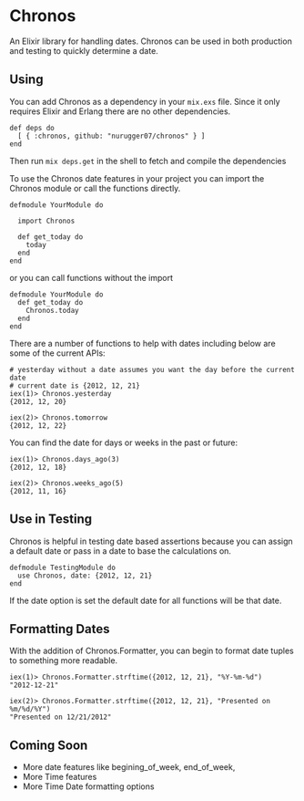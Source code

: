 # Chronos

An Elixir library for handling dates. Chronos can be used in both production and testing to quickly
determine a date.

## Using

You can add Chronos as a dependency in your `mix.exs` file. Since it only requires Elixir and Erlang there are no other dependencies.

```
def deps do
  [ { :chronos, github: "nurugger07/chronos" } ]
end
```

Then run `mix deps.get` in the shell to fetch and compile the dependencies

To use the Chronos date features in your project you can import the Chronos module or call the functions directly.

```
defmodule YourModule do
  
  import Chronos

  def get_today do
    today
  end
end
```

or you can call functions without the import

```
defmodule YourModule do
  def get_today do
    Chronos.today
  end
end
```

There are a number of functions to help with dates including below are some of the current APIs:

```
# yesterday without a date assumes you want the day before the current date
# current date is {2012, 12, 21}
iex(1)> Chronos.yesterday
{2012, 12, 20}

iex(2)> Chronos.tomorrow
{2012, 12, 22}
```

You can find the date for days or weeks in the past or future:

```
iex(1)> Chronos.days_ago(3)
{2012, 12, 18}

iex(2)> Chronos.weeks_ago(5)
{2012, 11, 16}
```

## Use in Testing

Chronos is helpful in testing date based assertions because you can assign a default date or pass in a date to base the calculations on.

```
defmodule TestingModule do
  use Chronos, date: {2012, 12, 21}
end

```
If the date option is set the default date for all functions will be that date. 

## Formatting Dates

With the addition of Chronos.Formatter, you can begin to format date tuples to something more readable.

```
iex(1)> Chronos.Formatter.strftime({2012, 12, 21}, "%Y-%m-%d")
"2012-12-21"

iex(2)> Chronos.Formatter.strftime({2012, 12, 21}, "Presented on %m/%d/%Y")
"Presented on 12/21/2012"

```

## Coming Soon

* More date features like begining_of_week, end_of_week, 
* More Time features
* More Time Date formatting options
